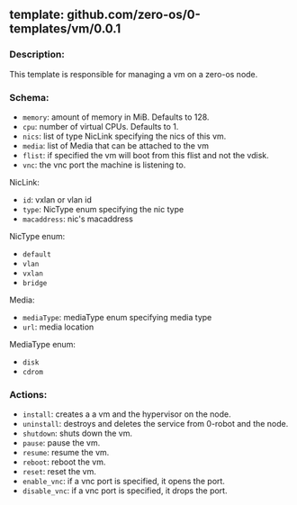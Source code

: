 ## template: github.com/zero-os/0-templates/vm/0.0.1

### Description:
This template is responsible for managing a vm on a zero-os node.

### Schema:

- `memory`: amount of memory in MiB. Defaults to 128.
- `cpu`: number of virtual CPUs. Defaults to 1.
- `nics`: list of type NicLink specifying the nics of this vm.
- `media`: list of Media that can be attached to the vm 
- `flist`: if specified the vm will boot from this flist and not the vdisk.
- `vnc`: the vnc port the machine is listening to.

NicLink:
- `id`: vxlan or vlan id
- `type`: NicType enum specifying the nic type
- `macaddress`: nic's macaddress

NicType enum: 
- `default` 
- `vlan`
- `vxlan`
- `bridge`

Media:
- `mediaType`: mediaType enum specifying media type
- `url`: media location

MediaType enum: 
- `disk` 
- `cdrom`

### Actions:
- `install`: creates a a vm and the hypervisor on the node.
- `uninstall`: destroys and deletes the service from 0-robot and the node.
- `shutdown`: shuts down the vm.
- `pause`: pause the vm.
- `resume`: resume the vm.
- `reboot`: reboot the vm.
- `reset`: reset the vm.
- `enable_vnc`: if a vnc port is specified, it opens the port.
- `disable_vnc`: if a vnc port is specified, it drops the port.